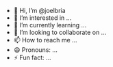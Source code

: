- 👋 Hi, I’m @joelbria
- 👀 I’m interested in ...
- 🌱 I’m currently learning ...
- 💞️ I’m looking to collaborate on ...
- 📫 How to reach me ...
- 😄 Pronouns: ...
- ⚡ Fun fact: ...

<!---
joelbria/joelbria is a ✨ special ✨ repository because its `README.md` (this file) appears on your GitHub profile.
You can click the Preview link to take a look at your changes.
--->

